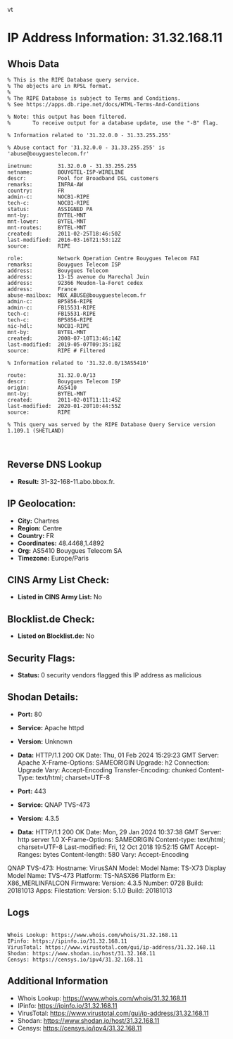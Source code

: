 vt
# IP Address Information: 31.32.168.11

## Whois Data
```
% This is the RIPE Database query service.
% The objects are in RPSL format.
%
% The RIPE Database is subject to Terms and Conditions.
% See https://apps.db.ripe.net/docs/HTML-Terms-And-Conditions

% Note: this output has been filtered.
%       To receive output for a database update, use the "-B" flag.

% Information related to '31.32.0.0 - 31.33.255.255'

% Abuse contact for '31.32.0.0 - 31.33.255.255' is 'abuse@bouyguestelecom.fr'

inetnum:        31.32.0.0 - 31.33.255.255
netname:        BOUYGTEL-ISP-WIRELINE
descr:          Pool for Broadband DSL customers
remarks:        INFRA-AW
country:        FR
admin-c:        NOCB1-RIPE
tech-c:         NOCB1-RIPE
status:         ASSIGNED PA
mnt-by:         BYTEL-MNT
mnt-lower:      BYTEL-MNT
mnt-routes:     BYTEL-MNT
created:        2011-02-25T18:46:50Z
last-modified:  2016-03-16T21:53:12Z
source:         RIPE

role:           Network Operation Centre Bouygues Telecom FAI
remarks:        Bouygues Telecom ISP
address:        Bouygues Telecom
address:        13-15 avenue du Marechal Juin
address:        92366 Meudon-la-Foret cedex
address:        France
abuse-mailbox:  MBX_ABUSE@bouyguestelecom.fr
admin-c:        BP5856-RIPE
admin-c:        FB15531-RIPE
tech-c:         FB15531-RIPE
tech-c:         BP5856-RIPE
nic-hdl:        NOCB1-RIPE
mnt-by:         BYTEL-MNT
created:        2008-07-10T13:46:14Z
last-modified:  2019-05-07T09:35:18Z
source:         RIPE # Filtered

% Information related to '31.32.0.0/13AS5410'

route:          31.32.0.0/13
descr:          Bouygues Telecom ISP
origin:         AS5410
mnt-by:         BYTEL-MNT
created:        2011-02-01T11:11:45Z
last-modified:  2020-01-20T10:44:55Z
source:         RIPE

% This query was served by the RIPE Database Query Service version 1.109.1 (SHETLAND)



```
## Reverse DNS Lookup
- **Result:** 31-32-168-11.abo.bbox.fr.

## IP Geolocation:
- **City:** Chartres
- **Region:** Centre
- **Country:** FR
- **Coordinates:** 48.4468,1.4892
- **Org:** AS5410 Bouygues Telecom SA
- **Timezone:** Europe/Paris

## CINS Army List Check:
- **Listed in CINS Army List:** 
No

## Blocklist.de Check:
- **Listed on Blocklist.de:** 
No

## Security Flags:
- **Status:** 0 security vendors flagged this IP address as malicious

## Shodan Details:
- **Port:** 80
- **Service:** Apache httpd
- **Version:** Unknown
- **Data:** HTTP/1.1 200 OK
Date: Thu, 01 Feb 2024 15:29:23 GMT
Server: Apache
X-Frame-Options: SAMEORIGIN
Upgrade: h2
Connection: Upgrade
Vary: Accept-Encoding
Transfer-Encoding: chunked
Content-Type: text/html; charset=UTF-8



- **Port:** 443
- **Service:** QNAP TVS-473
- **Version:** 4.3.5
- **Data:** HTTP/1.1 200 OK
Date: Mon, 29 Jan 2024 10:37:38 GMT
Server: http server 1.0
X-Frame-Options: SAMEORIGIN
Content-type: text/html; charset=UTF-8
Last-modified: Fri, 12 Oct 2018 19:52:15 GMT
Accept-Ranges: bytes
Content-length: 580
Vary: Accept-Encoding


QNAP TVS-473:
  Hostname: VirusSAN
  Model:
    Model Name: TS-X73
    Display Model Name: TVS-473
    Platform: TS-NASX86
    Platform Ex: X86_MERLINFALCON
  Firmware:
    Version: 4.3.5
    Number: 0728
    Build: 20181013
  Apps:
    Filestation:
      Version: 5.1.0
      Build: 20181013


## Logs
```

Whois Lookup: https://www.whois.com/whois/31.32.168.11
IPinfo: https://ipinfo.io/31.32.168.11
VirusTotal: https://www.virustotal.com/gui/ip-address/31.32.168.11
Shodan: https://www.shodan.io/host/31.32.168.11
Censys: https://censys.io/ipv4/31.32.168.11

```
## Additional Information
- Whois Lookup: https://www.whois.com/whois/31.32.168.11
- IPinfo: https://ipinfo.io/31.32.168.11
- VirusTotal: https://www.virustotal.com/gui/ip-address/31.32.168.11
- Shodan: https://www.shodan.io/host/31.32.168.11
- Censys: https://censys.io/ipv4/31.32.168.11


